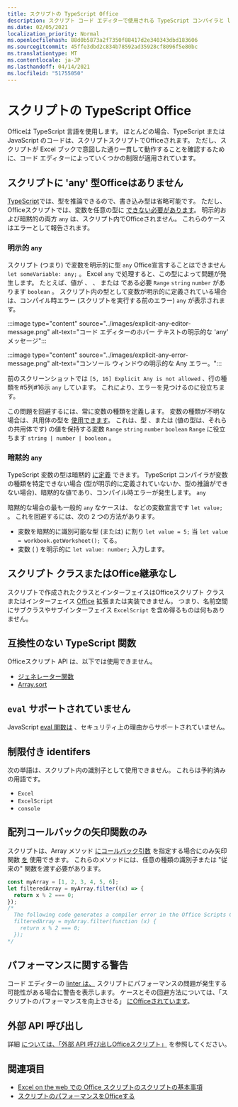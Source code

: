 ```yaml
---
title: スクリプトの TypeScript Office
description: スクリプト コード エディターで使用される TypeScript コンパイラと linter Office詳細です。
ms.date: 02/05/2021
localization_priority: Normal
ms.openlocfilehash: 88d0b5873a2f7350f88417d2e340343dbd183606
ms.sourcegitcommit: 45ffe3dbd2c834b78592ad35928cf8096f5e80bc
ms.translationtype: MT
ms.contentlocale: ja-JP
ms.lasthandoff: 04/14/2021
ms.locfileid: "51755050"
---
```

# <a name="typescript-restrictions-in-office-scripts"></a>スクリプトの TypeScript Office

Officeは TypeScript 言語を使用します。 ほとんどの場合、TypeScript または JavaScript のコードは、スクリプトスクリプトでOfficeされます。 ただし、スクリプトが Excel ブックで意図した通り一貫して動作することを確認するために、コード エディターによっていくつかの制限が適用されています。

## <a name="no-any-type-in-office-scripts"></a>スクリプトに 'any' 型Officeはありません

[TypeScript](https://www.typescriptlang.org/docs/handbook/typescript-in-5-minutes.html)では、型を推論できるので、書き込み型は省略可能です。 ただし、Officeスクリプトでは、変数を任意の型に [できない必要があります](https://www.typescriptlang.org/docs/handbook/basic-types.html#any)。 明示的および暗黙的の両方 `any` は、スクリプト内でOfficeされません。 これらのケースはエラーとして報告されます。

### <a name="explicit-any"></a>明示的 `any`

スクリプト (つまり) で変数を明示的に型 `any` Office宣言することはできません `let someVariable: any;` 。 Excel `any` で処理すると、この型によって問題が発生します。 たとえば、値が 、 、 または である必要 `Range` `string` `number` があります `boolean` 。 スクリプト内の型として変数が明示的に定義されている場合は、コンパイル時エラー (スクリプトを実行する前のエラー) `any` が表示されます。

:::image type="content" source="../images/explicit-any-editor-message.png" alt-text="コード エディターのホバー テキストの明示的な 'any' メッセージ":::

:::image type="content" source="../images/explicit-any-error-message.png" alt-text="コンソール ウィンドウの明示的な Any エラー。":::

前のスクリーンショットでは `[5, 16] Explicit Any is not allowed` 、行の種類を#5列#16示 `any` しています。 これにより、エラーを見つけるのに役立ちます。

この問題を回避するには、常に変数の種類を定義します。 変数の種類が不明な場合は、共用体の型を [使用できます](https://www.typescriptlang.org/docs/handbook/unions-and-intersections.html)。 これは、型 、または (値の型は、それらの共用体です) の値を保持する変数 `Range` `string` `number` `boolean` `Range` に役立ちます `string | number | boolean` 。

### <a name="implicit-any"></a>暗黙的 `any`

TypeScript 変数の型は暗黙的 [に定義](https://www.typescriptlang.org/docs/handbook/type-inference.html) できます。 TypeScript コンパイラが変数の種類を特定できない場合 (型が明示的に定義されていないか、型の推論ができない場合)、暗黙的な値であり、コンパイル時エラーが発生します。 `any`

暗黙的な場合の最も一般的 `any` なケースは、 などの変数宣言です `let value;` 。 これを回避するには、次の 2 つの方法があります。

* 変数を暗黙的に識別可能な型 (または) に割り `let value = 5;` 当 `let value = workbook.getWorksheet();` てる。
* 変数 ( ) を明示的に `let value: number;` 入力します。

## <a name="no-inheriting-office-script-classes-or-interfaces"></a>スクリプト クラスまたはOffice継承なし

スクリプトで作成されたクラスとインターフェイスはOfficeスクリプト クラスまたはインターフェイス [Office](https://www.typescriptlang.org/docs/handbook/classes.html#inheritance) 拡張または実装できません。 つまり、名前空間にサブクラスやサブインターフェイス `ExcelScript` を含め得るものは何もありません。

## <a name="incompatible-typescript-functions"></a>互換性のない TypeScript 関数

Officeスクリプト API は、以下では使用できません。

* [ジェネレーター関数](https://developer.mozilla.org/docs/Web/JavaScript/Guide/Iterators_and_Generators#generator_functions)
* [Array.sort](https://developer.mozilla.org/docs/Web/JavaScript/Reference/Global_Objects/Array/sort)

## <a name="eval-is-not-supported"></a>`eval` サポートされていません

JavaScript [eval 関数は](https://developer.mozilla.org/docs/Web/JavaScript/Reference/Global_Objects/eval) 、セキュリティ上の理由からサポートされていません。

## <a name="restricted-identifers"></a>制限付き identifers

次の単語は、スクリプト内の識別子として使用できません。 これらは予約済みの用語です。

* `Excel`
* `ExcelScript`
* `console`

## <a name="only-arrow-functions-in-array-callbacks"></a>配列コールバックの矢印関数のみ

スクリプトは、Array メソッド [にコールバック引数](https://developer.mozilla.org/docs/Web/JavaScript/Reference/Functions/Arrow_functions) を指定する場合にのみ矢印関数 [を](https://developer.mozilla.org/docs/Web/JavaScript/Reference/Global_Objects/Array) 使用できます。 これらのメソッドには、任意の種類の識別子または "従来の" 関数を渡す必要があります。

```TypeScript
const myArray = [1, 2, 3, 4, 5, 6];
let filteredArray = myArray.filter((x) => {
  return x % 2 === 0;
});
/*
  The following code generates a compiler error in the Office Scripts Code Editor.
  filteredArray = myArray.filter(function (x) {
    return x % 2 === 0;
  });
*/
```

## <a name="performance-warnings"></a>パフォーマンスに関する警告

コード エディターの [linter は、](https://wikipedia.org/wiki/Lint_(software)) スクリプトにパフォーマンスの問題が発生する可能性がある場合に警告を表示します。 ケースとその回避方法については、「スクリプトのパフォーマンスを向上させる」 [にOfficeされています](web-client-performance.md)。

## <a name="external-api-calls"></a>外部 API 呼び出し

詳細 [については、「外部 API 呼び出しOfficeスクリプト」](external-calls.md) を参照してください。

## <a name="see-also"></a>関連項目

* [Excel on the web での Office スクリプトのスクリプトの基本事項](scripting-fundamentals.md)
* [スクリプトのパフォーマンスをOfficeする](web-client-performance.md)

